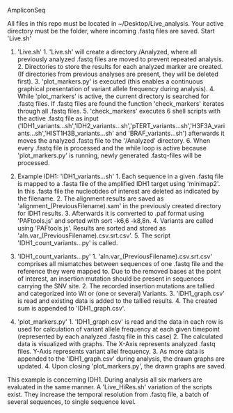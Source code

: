 AmpliconSeq

All files in this repo must be located in ~/Desktop/Live_analysis.
Your active directory must be the folder, where incoming .fastq files are saved.
Start 'Live.sh'

1. 	'Live.sh'
		1. 	'Live.sh' will create a directory /Analyzed, where all previously analyzed .fastq files are moved to prevent repeated analysis.
		2. 	Directories to store the results for each analyzed marker are created. (If directories from previous analyses are present, they will be deleted first).
		3. 	'plot_markers.py' is executed (this enables a continuous graphical presentation of variant allele frequency during analysis).
		4. 	While 'plot_markers' is active, the current directory is searched for .fastq files. If .fastq files are found the function 'check_markers' iterates through all .fastq files. 
		5. 	'check_markers' executes 6 shell scripts with the active .fastq file as input ('IDH1_variants...sh','IDH2_variants...sh','pTERT_variants...sh','H3F3A_variants...sh','HIST1H3B_variants...sh' and 'BRAF_variants...sh') 
			afterwards it moves the analyzed .fastq file to the '/Analyzed' directory.
		6.	When every .fastq file is processed and the while loop is active because 'plot_markers.py' is running, newly generated .fastq-files will be processed.

2.	Example IDH1: 'IDH1_variants...sh' 
		1. 	Each sequence in a given .fastq file is mapped to a .fasta file of the amplified IDH1 target using 'minimap2'. In this .fasta file the nucleotides of interest are deleted as indicated by the filename.
		2.	The alignment results are saved as 'alignment_(PreviousFilename).sam' in the previously created directory for IDH1 results.
		3.	Afterwards it is converted to .paf format using 'PAFtools.js' and sorted with sort -k6,6 -k8,8n.
		4.	Variants are called using 'PAFtools.js'. Results are sorted and stored as 'aln.var_(PreviousFilename).csv.srt.csv'.
		5.	The script 'IDH1_count_variants...py' is called.

3.	'IDH1_count_variants...py'
		1.	'aln.var_(PreviousFilename).csv.srt.csv' comprises all mismatches between sequences of one .fastq file and the reference they were mapped to. 
			Due to the removed bases at the point of interest, an insertion mutation should be present in sequences carrying the SNV site.
		2.	The recorded insertion mutations are tallied and categorized into Wt or (one or several) Variants.
		3.	'IDH1_graph.csv' is read and existing data is added to the tallied results.
		4.	The created sum is appended to 'IDH1_graph.csv'. 

4.	'plot_markers.py'
		1.	'IDH1_graph.csv' is read and the data in each row is used for calculation of variant allele frequency at each given timepoint (represented by each analyzed .fastq file in this case)
		2.	The calculated data is visualized with graphs. The X-Axis represents analyzed .fastq files. Y-Axis represents variant allel frequency. 
		3.	As more data is appended to the 'IDH1_graph.csv' during analysis, the drawn graphs are updated.
		4.	Upon closing 'plot_markers.py', the drawn graphs are saved.

This example is concerning IDH1. During analysis all six markers are evaluated in the same manner.
A 'Live_HiRes.sh' variation of the scripts exist. They increase the temporal resolution from .fastq file, a batch of several sequences, to single sequence level. 
